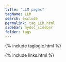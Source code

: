 ```yaml
---
title: "LLM pages"
tagName: LLM
search: exclude
permalink: tag_LLM.html
sidebar: mydoc_sidebar
folder: tags
---
```

{% include taglogic.html %}

{% include links.html %}
